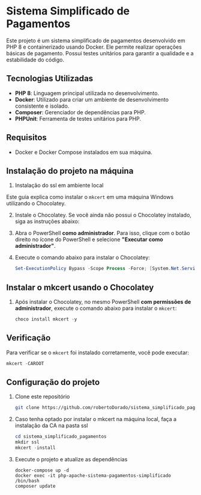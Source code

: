 # Sistema Simplificado de Pagamentos

Este projeto é um sistema simplificado de pagamentos desenvolvido em PHP 8 e containerizado usando Docker. Ele permite realizar operações básicas de pagamento. Possui testes unitários para garantir a qualidade e a estabilidade do código.

## Tecnologias Utilizadas

- **PHP 8**: Linguagem principal utilizada no desenvolvimento.
- **Docker**: Utilizado para criar um ambiente de desenvolvimento consistente e isolado.
- **Composer**: Gerenciador de dependências para PHP.
- **PHPUnit**: Ferramenta de testes unitários para PHP.

## Requisitos

- Docker e Docker Compose instalados em sua máquina.

## Instalação do projeto na máquina

1. Instalação do ssl em ambiente local

Este guia explica como instalar o `mkcert` em uma máquina Windows utilizando o Chocolatey.

2. Instale o Chocolatey. Se você ainda não possui o Chocolatey instalado, siga as instruções abaixo:

3. Abra o PowerShell **como administrador**. Para isso, clique com o botão direito no ícone do PowerShell e selecione **"Executar como administrador"**.
4. Execute o comando abaixo para instalar o Chocolatey:

    ```powershell
    Set-ExecutionPolicy Bypass -Scope Process -Force; [System.Net.ServicePointManager]::SecurityProtocol = [System.Net.ServicePointManager]::SecurityProtocol -bor 3072; iex ((New-Object System.Net.WebClient).DownloadString('https://community.chocolatey.org/install.ps1'))
    ```

## Instalar o mkcert usando o Chocolatey

1. Após instalar o Chocolatey, no mesmo PowerShell **com permissões de administrador**, execute o comando abaixo para instalar o `mkcert`:

    ```powershell
    choco install mkcert -y
    ```

## Verificação

Para verificar se o `mkcert` foi instalado corretamente, você pode executar:

   ```powershell
   mkcert -CAROOT
   ```

## Configuração do projeto

1. Clone este repositório

   ```bash
   git clone https://github.com/robertoDorado/sistema_simplificado_pagamentos.git
   ```

2. Caso tenha optado por instalar o mkcert na máquina local, faça a instalação da CA na pasta ssl

   ```powershell
   cd sistema_simplificado_pagamentos
   mkdir ssl
   mkcert -install
   ```

3. Execute o projeto e atualize as dependências

   ```docker
   docker-compose up -d
   docker exec -it php-apache-sistema-pagamentos-simplificado /bin/bash
   composer update
